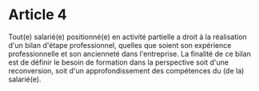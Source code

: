 # Article 4

  
Tout(e) salarié(e) positionné(e) en activité partielle a droit à la réalisation d'un bilan d'étape professionnel, quelles que soient son expérience professionnelle et son ancienneté dans l'entreprise. La finalité de ce bilan est de définir le besoin de formation dans la perspective soit d'une reconversion, soit d'un approfondissement des compétences du (de la) salarié(e).

